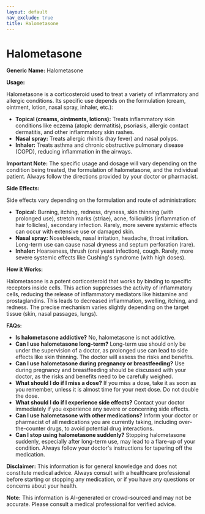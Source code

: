 ```yaml
---
layout: default
nav_exclude: true
title: Halometasone
---
```


# Halometasone

**Generic Name:** Halometasone

**Usage:**

Halometasone is a corticosteroid used to treat a variety of inflammatory and allergic conditions.  Its specific use depends on the formulation (cream, ointment, lotion, nasal spray, inhaler, etc.):

* **Topical (creams, ointments, lotions):**  Treats inflammatory skin conditions like eczema (atopic dermatitis), psoriasis, allergic contact dermatitis, and other inflammatory skin rashes.
* **Nasal spray:** Treats allergic rhinitis (hay fever) and nasal polyps.
* **Inhaler:** Treats asthma and chronic obstructive pulmonary disease (COPD), reducing inflammation in the airways.

**Important Note:**  The specific usage and dosage will vary depending on the condition being treated, the formulation of halometasone, and the individual patient. Always follow the directions provided by your doctor or pharmacist.


**Side Effects:**

Side effects vary depending on the formulation and route of administration:

* **Topical:** Burning, itching, redness, dryness, skin thinning (with prolonged use), stretch marks (striae), acne, folliculitis (inflammation of hair follicles), secondary infection.  Rarely, more severe systemic effects can occur with extensive use or damaged skin.
* **Nasal spray:** Nosebleeds, nasal irritation, headache, throat irritation.  Long-term use can cause nasal dryness and septum perforation (rare).
* **Inhaler:** Hoarseness, thrush (oral yeast infection), cough.  Rarely, more severe systemic effects like Cushing's syndrome (with high doses).


**How it Works:**

Halometasone is a potent corticosteroid that works by binding to specific receptors inside cells. This action suppresses the activity of inflammatory cells, reducing the release of inflammatory mediators like histamine and prostaglandins.  This leads to decreased inflammation, swelling, itching, and redness.  The precise mechanism varies slightly depending on the target tissue (skin, nasal passages, lungs).


**FAQs:**

* **Is halometasone addictive?** No, halometasone is not addictive.
* **Can I use halometasone long-term?**  Long-term use should only be under the supervision of a doctor, as prolonged use can lead to side effects like skin thinning.  The doctor will assess the risks and benefits.
* **Can I use halometasone during pregnancy or breastfeeding?**  Use during pregnancy and breastfeeding should be discussed with your doctor, as the risks and benefits need to be carefully weighed.
* **What should I do if I miss a dose?** If you miss a dose, take it as soon as you remember, unless it is almost time for your next dose. Do not double the dose.
* **What should I do if I experience side effects?** Contact your doctor immediately if you experience any severe or concerning side effects.
* **Can I use halometasone with other medications?**  Inform your doctor or pharmacist of all medications you are currently taking, including over-the-counter drugs, to avoid potential drug interactions.
* **Can I stop using halometasone suddenly?**  Stopping halometasone suddenly, especially after long-term use, may lead to a flare-up of your condition. Always follow your doctor's instructions for tapering off the medication.


**Disclaimer:** This information is for general knowledge and does not constitute medical advice.  Always consult with a healthcare professional before starting or stopping any medication, or if you have any questions or concerns about your health.


**Note:** This information is AI-generated or crowd-sourced and may not be accurate. Please consult a medical professional for verified advice.
